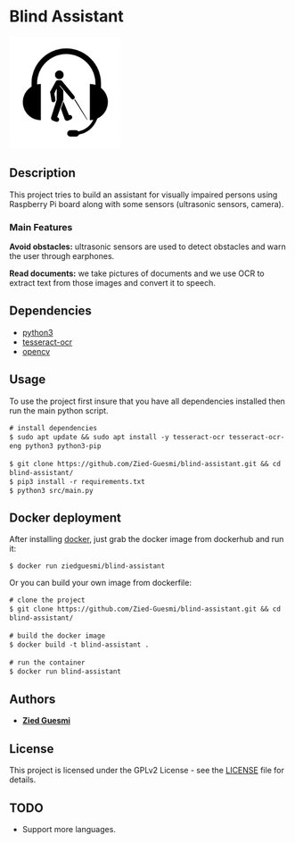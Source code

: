 # Blind Assistant
![logo](./logo.png)


## Description
This project tries to build an assistant for visually impaired persons using Raspberry Pi board along with some sensors (ultrasonic sensors, camera).


### Main Features
**Avoid obstacles:** ultrasonic sensors are used to detect obstacles and warn the user through earphones.

**Read documents:** we take pictures of documents and we use OCR to extract text from those images and convert it to speech.


## Dependencies
- [python3](https://www.python.org/)  
- [tesseract-ocr](https://github.com/tesseract-ocr/tesseract)  
- [opencv](https://opencv.org/)


## Usage
To use the project first insure that you have all dependencies installed then run the main python script.

    # install dependencies
    $ sudo apt update && sudo apt install -y tesseract-ocr tesseract-ocr-eng python3 python3-pip

    $ git clone https://github.com/Zied-Guesmi/blind-assistant.git && cd blind-assistant/
    $ pip3 install -r requirements.txt
    $ python3 src/main.py


## Docker deployment
After installing [docker](https://docs.docker.com/install/), just grab the docker image from dockerhub and run it:

    $ docker run ziedguesmi/blind-assistant

Or you can build your own image from dockerfile:

    # clone the project
    $ git clone https://github.com/Zied-Guesmi/blind-assistant.git && cd blind-assistant/

    # build the docker image
    $ docker build -t blind-assistant .

    # run the container
    $ docker run blind-assistant


## Authors
- **[Zied Guesmi](https://github.com/Zied-Guesmi)**


## License
This project is licensed under the GPLv2 License - see the [LICENSE](https://github.com/Zied-Guesmi/blind-assistant/blob/master/LICENSE) file for details.


## TODO
- Support more languages.

